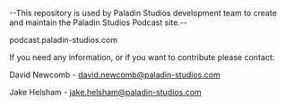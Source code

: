 --This repository is used by Paladin Studios development team to create and maintain the Paladin Studios Podcast site.--

podcast.paladin-studios.com

If you need any information, or if you want to contribute please contact:

David Newcomb - david.newcomb@paladin-studios.com

Jake Helsham - jake.helsham@paladin-studios.com